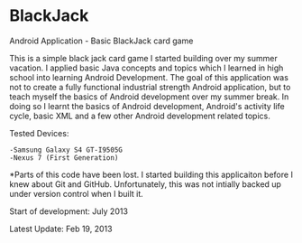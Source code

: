 BlackJack
=========

Android Application - Basic BlackJack card game  

This is a simple black jack card game I started building over my summer vacation. I applied basic Java concepts and topics which I learned in 
high school into learning Android Development. The goal of this application was not to create a fully functional industrial strength Android
application, but to teach myself the basics of Android development over my summer break. In doing so I learnt the basics of Android development, Android's 
activity life cycle, basic XML and a few other Android development related topics.  

Tested Devices: 

	-Samsung Galaxy S4 GT-I9505G
	-Nexus 7 (First Generation)




*Parts of this code have been lost. I started building this applicaiton before I knew about Git and GitHub. Unfortunately, this was not intially
backed up under version control when I built it. 



Start of development: July 2013

Latest Update: Feb 19, 2013 
